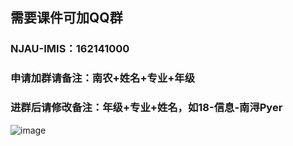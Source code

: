 ## 需要课件可加QQ群
### NJAU-IMIS：162141000
### 申请加群请备注：南农+姓名+专业+年级
### 进群后请修改备注：年级+专业+姓名，如18-信息-南浔Pyer
![image](https://user-images.githubusercontent.com/60532543/149772611-7643a912-a6f6-4fd0-b8f4-7659bc5a2211.png)

